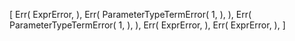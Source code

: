 [
    Err(
        ExprError,
    ),
    Err(
        ParameterTypeTermError(
            1,
        ),
    ),
    Err(
        ParameterTypeTermError(
            1,
        ),
    ),
    Err(
        ExprError,
    ),
    Err(
        ExprError,
    ),
]